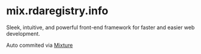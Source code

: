 # mix.rdaregistry.info

Sleek, intuitive, and powerful front-end framework for faster and easier web development.

Auto commited via [Mixture](http://mixture.io)